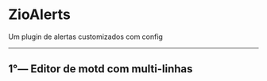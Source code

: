 # ZioAlerts
Um plugin de alertas customizados com config

--- 
  1°— Editor de motd com multi-linhas
--- 

